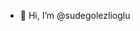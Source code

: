 - 👋 Hi, I’m @sudegolezlioglu
  
<!---
sudegolezlioglu/sudegolezlioglu is a ✨ special ✨ repository because its `README.md` (this file) appears on your GitHub profile.
You can click the Preview link to take a look at your changes.
--->
